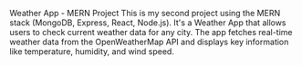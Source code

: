 Weather App - MERN Project
This is my second project using the MERN stack (MongoDB, Express, React, Node.js). It's a Weather App that allows users to check current weather data for any city. The app fetches real-time weather data from the OpenWeatherMap API and displays key information like temperature, humidity, and wind speed.
